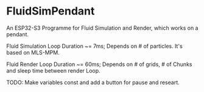 # FluidSimPendant

An ESP32-S3 Programme for Fluid Simulation and Render, which works on a pendant.


Fluid Simulation Loop Duration ~= 7ms; Depends on # of particles. It's based on MLS-MPM.

Fluid Render Loop Duration ~= 60ms; Depends on # of grids, # of Chunks and sleep time between render Loop.

TODO: Make variables const and add a button for pause and researt.